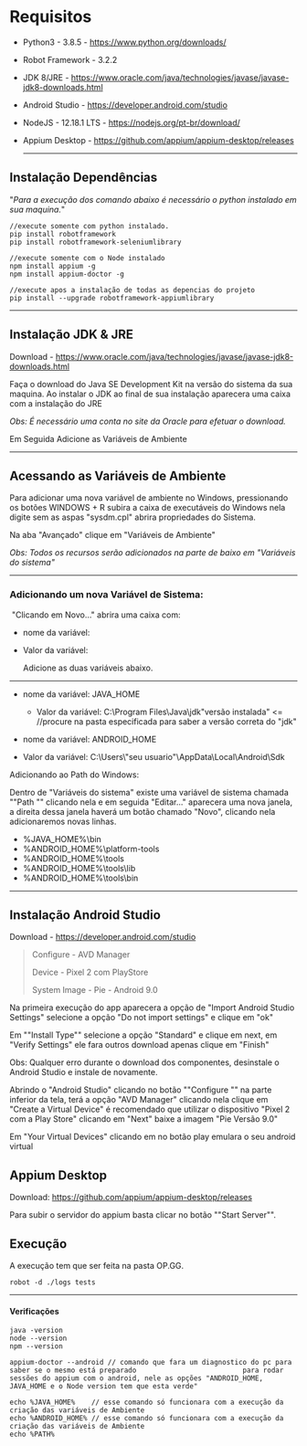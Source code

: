 

# Requisitos

- Python3 - 3.8.5  -  https://www.python.org/downloads/

- Robot Framework - 3.2.2

- JDK 8/JRE - https://www.oracle.com/java/technologies/javase/javase-jdk8-downloads.html

- Android Studio - https://developer.android.com/studio

- NodeJS - 12.18.1 LTS - https://nodejs.org/pt-br/download/

- Appium Desktop - https://github.com/appium/appium-desktop/releases

  ------

  

## Instalação  Dependências

"*Para a execução dos comando abaixo é necessário o python instalado em sua maquina.*"

```
//execute somente com python instalado.
pip install robotframework
pip install robotframework-seleniumlibrary

//execute somente com o Node instalado
npm install appium -g
npm install appium-doctor -g

//execute apos a instalação de todas as depencias do projeto
pip install --upgrade robotframework-appiumlibrary
```

------

## Instalação JDK & JRE

Download - https://www.oracle.com/java/technologies/javase/javase-jdk8-downloads.html

Faça o download do Java SE Development Kit na versão do sistema da sua maquina. Ao instalar o JDK ao final de sua instalação aparecera uma caixa com a instalação do JRE

*Obs: É necessário uma conta no site da Oracle para efetuar o download.*

Em Seguida Adicione as Variáveis de Ambiente

------

## Acessando as Variáveis de Ambiente

Para adicionar uma nova variável de ambiente no Windows, pressionando os botões  WINDOWS + R subira a caixa de executáveis do Windows nela digite sem as aspas  "sysdm.cpl" abrira propriedades do Sistema.

Na aba "Avançado" clique em "Variáveis de Ambiente"

*Obs: Todos os recursos serão adicionados na parte de baixo em  "Variáveis do sistema"*

------

### Adicionando um nova Variável de Sistema:

​	"Clicando em Novo..." abrira uma caixa com:

- nome da variável:  

- Valor da variável: 

  Adicione as duas variáveis abaixo.

------

- nome da variável:  JAVA_HOME

  - Valor da variável: C:\Program Files\Java\jdk"versão instalada"			<= //procure na pasta especificada para saber a versão correta do "jdk"


- nome da variável:  ANDROID_HOME
- Valor da variável: C:\Users\\"seu usuario"\AppData\Local\Android\Sdk



Adicionando ao Path do Windows:

Dentro de "Variáveis do sistema" existe uma variável de sistema chamada ""Path "" clicando nela e em seguida "Editar..." aparecera uma nova janela, a direita dessa janela haverá um botão chamado "Novo", clicando nela adicionaremos novas linhas.

- %JAVA_HOME%\bin
- %ANDROID_HOME%\platform-tools
- %ANDROID_HOME%\tools
- %ANDROID_HOME%\tools\lib
- %ANDROID_HOME%\tools\bin

------

## Instalação Android Studio

Download -  https://developer.android.com/studio

> Configure - AVD Manager
>
> Device - Pixel 2 com PlayStore
>
> System Image - Pie - Android 9.0

Na primeira execução do app aparecera a opção de "Import Android Studio Settings" selecione a opção "Do not import settings" e clique em "ok"

Em ""Install Type"" selecione a opção "Standard" e clique em next, em "Verify Settings" ele fara outros download apenas clique em "Finish"

Obs: Qualquer erro durante o download dos componentes, desinstale o Android Studio e instale de novamente.

Abrindo o "Android Studio" clicando no botão ""Configure "" na parte inferior da tela, terá a opção "AVD Manager" clicando nela clique em "Create a Virtual Device" é recomendado que utilizar o dispositivo "Pixel 2 com a Play Store" clicando em "Next" baixe a imagem "Pie Versão 9.0"

Em "Your Virtual Devices" clicando em no botão play emulara o seu android virtual

## Appium Desktop

Download: https://github.com/appium/appium-desktop/releases

Para subir o servidor do appium basta clicar no botão ""Start Server"".

## Execução

A execução tem que ser feita na pasta OP.GG.

```
robot -d ./logs tests
```

------

#### Verificações

```
java -version
node --version
npm --version

appium-doctor --android // comando que fara um diagnostico do pc para saber se o mesmo está preparado 						   para rodar sessões do appium com o android, nele as opções "ANDROID_HOME, 						  JAVA_HOME e o Node version tem que esta verde"

echo %JAVA_HOME%	// esse comando só funcionara com a execução da criação das variáveis de Ambiente
echo %ANDROID_HOME%	// esse comando só funcionara com a execução da criação das variáveis de Ambiente
echo %PATH%
```
